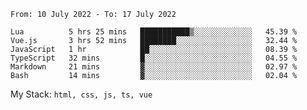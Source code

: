 <!--START_SECTION:waka-->

```text
From: 10 July 2022 - To: 17 July 2022

Lua          5 hrs 25 mins   ███████████▒░░░░░░░░░░░░░   45.39 %
Vue.js       3 hrs 52 mins   ████████░░░░░░░░░░░░░░░░░   32.44 %
JavaScript   1 hr            ██░░░░░░░░░░░░░░░░░░░░░░░   08.39 %
TypeScript   32 mins         █░░░░░░░░░░░░░░░░░░░░░░░░   04.55 %
Markdown     21 mins         ▓░░░░░░░░░░░░░░░░░░░░░░░░   02.97 %
Bash         14 mins         ▓░░░░░░░░░░░░░░░░░░░░░░░░   02.04 %
```

<!--END_SECTION:waka-->
My Stack: `html, css, js, ts, vue`
